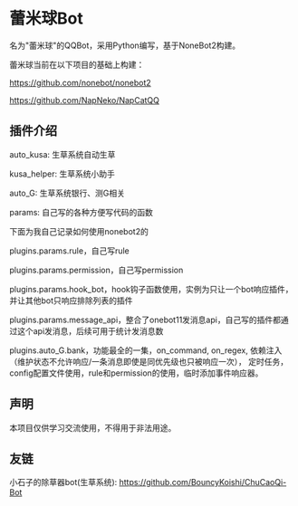 # 蕾米球Bot

名为"蕾米球"的QQBot，采用Python编写，基于NoneBot2构建。

蕾米球当前在以下项目的基础上构建：

https://github.com/nonebot/nonebot2

https://github.com/NapNeko/NapCatQQ

## 插件介绍

auto_kusa: 生草系统自动生草

kusa_helper: 生草系统小助手

auto_G: 生草系统银行、测G相关

params: 自己写的各种方便写代码的函数

下面为我自己记录如何使用nonebot2的

plugins.params.rule，自己写rule

plugins.params.permission，自己写permission

plugins.params.hook_bot，hook钩子函数使用，实例为只让一个bot响应插件，并让其他bot只响应排除列表的插件

plugins.params.message_api，整合了onebot11发消息api，自己写的插件都通过这个api发消息，后续可用于统计发消息数

plugins.auto_G.bank，功能最全的一集，on_command, on_regex, 依赖注入（维护状态不允许响应/一条消息即使是同优先级也只被响应一次），
定时任务，config配置文件使用，rule和permission的使用，临时添加事件响应器。

## 声明

本项目仅供学习交流使用，不得用于非法用途。

## 友链

小石子的除草器bot(生草系统): https://github.com/BouncyKoishi/ChuCaoQi-Bot
